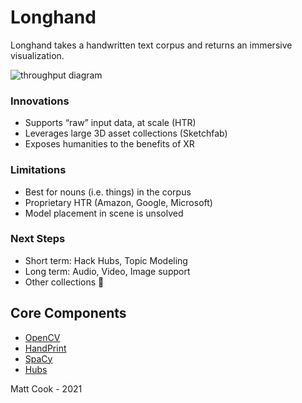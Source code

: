 # **Longhand** #
Longhand takes a handwritten text corpus and returns an immersive visualization. 

![throughput diagram](https://images.squarespace-cdn.com/content/v1/532b70b6e4b0dca092974dbe/1627401430752-R7H10DTUUOSB4GKDDKD1/Longhand+Throughput_Cook2021.png?format=2500w)

### Innovations
* Supports “raw” input data, at scale (HTR)
* Leverages large 3D asset collections (Sketchfab)
* Exposes humanities to the benefits of XR 
### Limitations
* Best for nouns (i.e. things) in the corpus
* Proprietary HTR (Amazon, Google, Microsoft)
* Model placement in scene is unsolved 
### Next Steps
* Short term: Hack Hubs, Topic Modeling 
* Long term: Audio, Video, Image support
* Other collections 

## Core Components
 * [OpenCV](https://github.com/opencv/opencv)
 * [HandPrint](https://github.com/caltechlibrary/handprint)
 * [SpaCy](https://github.com/explosion/spaCy)
 * [Hubs](https://github.com/mozilla/hubs)

Matt Cook - 2021
